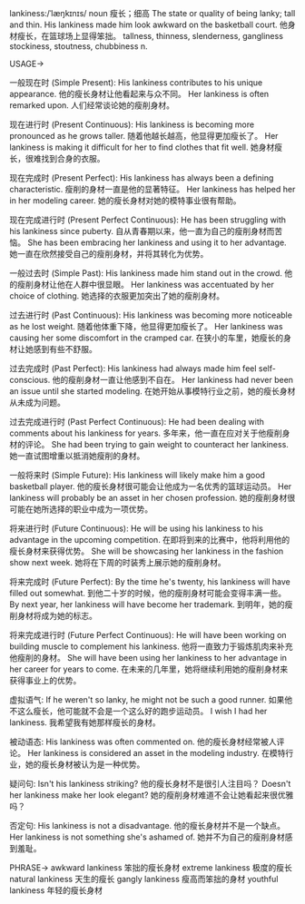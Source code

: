 lankiness:/ˈlæŋkɪnɪs/
noun
瘦长；细高
The state or quality of being lanky; tall and thin.
His lankiness made him look awkward on the basketball court. 他身材瘦长，在篮球场上显得笨拙。
tallness, thinness, slenderness, gangliness
stockiness, stoutness, chubbiness
n.

USAGE->

一般现在时 (Simple Present):
His lankiness contributes to his unique appearance. 他的瘦长身材让他看起来与众不同。
Her lankiness is often remarked upon.  人们经常谈论她的瘦削身材。

现在进行时 (Present Continuous):
His lankiness is becoming more pronounced as he grows taller. 随着他越长越高，他显得更加瘦长了。
Her lankiness is making it difficult for her to find clothes that fit well. 她身材瘦长，很难找到合身的衣服。

现在完成时 (Present Perfect):
His lankiness has always been a defining characteristic. 瘦削的身材一直是他的显著特征。
Her lankiness has helped her in her modeling career. 她的瘦长身材对她的模特事业很有帮助。

现在完成进行时 (Present Perfect Continuous):
He has been struggling with his lankiness since puberty.  自从青春期以来，他一直为自己的瘦削身材而苦恼。
She has been embracing her lankiness and using it to her advantage. 她一直在欣然接受自己的瘦削身材，并将其转化为优势。

一般过去时 (Simple Past):
His lankiness made him stand out in the crowd.  他的瘦削身材让他在人群中很显眼。
Her lankiness was accentuated by her choice of clothing. 她选择的衣服更加突出了她的瘦削身材。

过去进行时 (Past Continuous):
His lankiness was becoming more noticeable as he lost weight. 随着他体重下降，他显得更加瘦长了。
Her lankiness was causing her some discomfort in the cramped car.  在狭小的车里，她瘦长的身材让她感到有些不舒服。

过去完成时 (Past Perfect):
His lankiness had always made him feel self-conscious.  他的瘦削身材一直让他感到不自在。
Her lankiness had never been an issue until she started modeling. 在她开始从事模特行业之前，她的瘦长身材从未成为问题。

过去完成进行时 (Past Perfect Continuous):
He had been dealing with comments about his lankiness for years.  多年来，他一直在应对关于他瘦削身材的评论。
She had been trying to gain weight to counteract her lankiness. 她一直试图增重以抵消她瘦削的身材。

一般将来时 (Simple Future):
His lankiness will likely make him a good basketball player. 他的瘦长身材很可能会让他成为一名优秀的篮球运动员。
Her lankiness will probably be an asset in her chosen profession. 她的瘦削身材很可能在她所选择的职业中成为一项优势。

将来进行时 (Future Continuous):
He will be using his lankiness to his advantage in the upcoming competition. 在即将到来的比赛中，他将利用他的瘦长身材来获得优势。
She will be showcasing her lankiness in the fashion show next week. 她将在下周的时装秀上展示她的瘦削身材。

将来完成时 (Future Perfect):
By the time he's twenty, his lankiness will have filled out somewhat. 到他二十岁的时候，他的瘦削身材可能会变得丰满一些。
By next year, her lankiness will have become her trademark.  到明年，她的瘦削身材将成为她的标志。

将来完成进行时 (Future Perfect Continuous):
He will have been working on building muscle to complement his lankiness. 他将一直致力于锻炼肌肉来补充他瘦削的身材。
She will have been using her lankiness to her advantage in her career for years to come. 在未来的几年里，她将继续利用她的瘦削身材来获得事业上的优势。

虚拟语气:
If he weren't so lanky, he might not be such a good runner. 如果他不这么瘦长，他可能就不会是一个这么好的跑步运动员。
I wish I had her lankiness. 我希望我有她那样瘦长的身材。

被动语态:
His lankiness was often commented on.  他的瘦长身材经常被人评论。
Her lankiness is considered an asset in the modeling industry. 在模特行业，她的瘦长身材被认为是一种优势。

疑问句:
Isn't his lankiness striking? 他的瘦长身材不是很引人注目吗？
Doesn't her lankiness make her look elegant?  她的瘦削身材难道不会让她看起来很优雅吗？

否定句:
His lankiness is not a disadvantage. 他的瘦长身材并不是一个缺点。
Her lankiness is not something she's ashamed of. 她并不为自己的瘦削身材感到羞耻。


PHRASE->
awkward lankiness  笨拙的瘦长身材
extreme lankiness  极度的瘦长
natural lankiness  天生的瘦长
gangly lankiness  瘦高而笨拙的身材
youthful lankiness  年轻的瘦长身材
